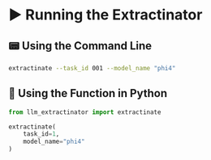 # ▶️ Running the Extractinator

## 📟 Using the Command Line

```bash
extractinate --task_id 001 --model_name "phi4"
```

## 🐍 Using the Function in Python

```python
from llm_extractinator import extractinate

extractinate(
    task_id=1,
    model_name="phi4"
)
```

